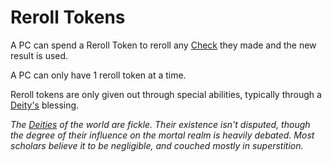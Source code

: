 # Reroll Tokens

A PC can spend a Reroll Token to reroll any [Check](../Check.md) they made and the new result is used.

A PC can only have 1 reroll token at a time.

Reroll tokens are only given out through special abilities, typically through a [Deity's](../../Magic/Deities/Deities.md) blessing.

*The [Deities](../../Magic/Deities/Deities.md) of the world are fickle. Their existence isn't disputed, though the degree of their influence on the mortal realm is heavily debated. Most scholars believe it to be negligible, and couched mostly in superstition.*